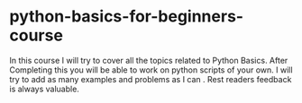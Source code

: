 # python-basics-for-beginners-course
In this course I will try to cover all the topics related to Python Basics. After Completing this you will be able to work on python scripts of your own. I will try to add as many examples and problems as I can . Rest readers feedback is always valuable. 
